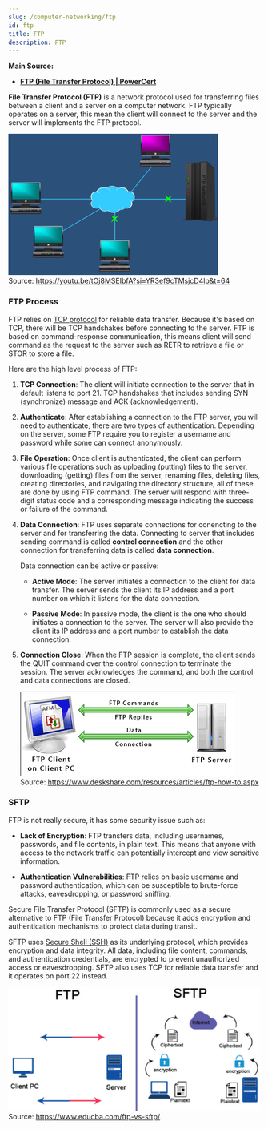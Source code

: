 ```yaml
---
slug: /computer-networking/ftp
id: ftp
title: FTP
description: FTP
---
```


**Main Source:**

- **[FTP (File Transfer Protocol) | PowerCert](https://youtu.be/tOj8MSEIbfA?si=Cr5FHh405wNpaTcq)**

**File Transfer Protocol (FTP)** is a network protocol used for transferring files between a client and a server on a computer network. FTP typically operates on a server, this mean the client will connect to the server and the server will implements the FTP protocol.

![FTP server](./ftp-server.png)  
Source: https://youtu.be/tOj8MSEIbfA?si=YR3ef9cTMsjcD4lp&t=64

### FTP Process

FTP relies on [TCP protocol](/computer-networking/tcp-protocol) for reliable data transfer. Because it's based on TCP, there will be TCP handshakes before connecting to the server. FTP is based on command-response communication, this means client will send command as the request to the server such as RETR to retrieve a file or STOR to store a file.

Here are the high level process of FTP:

1. **TCP Connection**: The client will initiate connection to the server that in default listens to port 21. TCP handshakes that includes sending SYN (synchronize) message and ACK (acknowledgement).

2. **Authenticate**: After establishing a connection to the FTP server, you will need to authenticate, there are two types of authentication. Depending on the server, some FTP require you to register a username and password while some can connect anonymously.

3. **File Operation**: Once client is authenticated, the client can perform various file operations such as uploading (putting) files to the server, downloading (getting) files from the server, renaming files, deleting files, creating directories, and navigating the directory structure, all of these are done by using FTP command. The server will respond with three-digit status code and a corresponding message indicating the success or failure of the command.

4. **Data Connection**: FTP uses separate connections for conencting to the server and for transferring the data. Connecting to server that includes sending command is called **control connection** and the other connection for transferring data is called **data connection**.

   Data connection can be active or passive:

   - **Active Mode**: The server initiates a connection to the client for data transfer. The server sends the client its IP address and a port number on which it listens for the data connection.

   - **Passive Mode**: In passive mode, the client is the one who should initiates a connection to the server. The server will also provide the client its IP address and a port number to establish the data connection.

5. **Connection Close**: When the FTP session is complete, the client sends the QUIT command over the control connection to terminate the session. The server acknowledges the command, and both the control and data connections are closed.

   ![FTP command](./ftp-command.png)  
   Source: https://www.deskshare.com/resources/articles/ftp-how-to.aspx

### SFTP

FTP is not really secure, it has some security issue such as:

- **Lack of Encryption**: FTP transfers data, including usernames, passwords, and file contents, in plain text. This means that anyone with access to the network traffic can potentially intercept and view sensitive information.

- **Authentication Vulnerabilities**: FTP relies on basic username and password authentication, which can be susceptible to brute-force attacks, eavesdropping, or password sniffing.

Secure File Transfer Protocol (SFTP) is commonly used as a secure alternative to FTP (File Transfer Protocol) because it adds encryption and authentication mechanisms to protect data during transit.

SFTP uses [Secure Shell (SSH)](/computer-networking/network-encryption#ssh) as its underlying protocol, which provides encryption and data integrity. All data, including file content, commands, and authentication credentials, are encrypted to prevent unauthorized access or eavesdropping. SFTP also uses TCP for reliable data transfer and it operates on port 22 instead.

![Security comparison between FTP and SFTP](./ftp-vs-sftp.png)  
Source: https://www.educba.com/ftp-vs-sftp/
